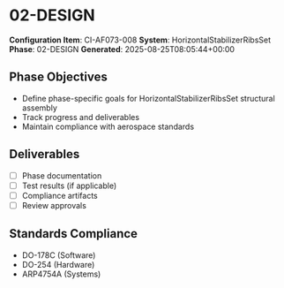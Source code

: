 # 02-DESIGN

**Configuration Item**: CI-AF073-008
**System**: HorizontalStabilizerRibsSet
**Phase**: 02-DESIGN
**Generated**: 2025-08-25T08:05:44+00:00

## Phase Objectives
- Define phase-specific goals for HorizontalStabilizerRibsSet structural assembly
- Track progress and deliverables
- Maintain compliance with aerospace standards

## Deliverables
- [ ] Phase documentation
- [ ] Test results (if applicable)
- [ ] Compliance artifacts
- [ ] Review approvals

## Standards Compliance
- DO-178C (Software)
- DO-254 (Hardware)
- ARP4754A (Systems)

